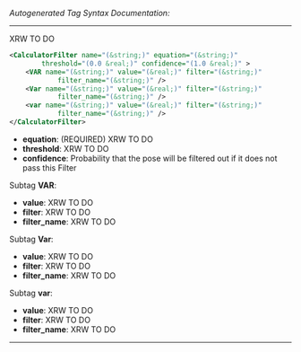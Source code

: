 _Autogenerated Tag Syntax Documentation:_

---
XRW TO DO

```xml
<CalculatorFilter name="(&string;)" equation="(&string;)"
        threshold="(0.0 &real;)" confidence="(1.0 &real;)" >
    <VAR name="(&string;)" value="(&real;)" filter="(&string;)"
            filter_name="(&string;)" />
    <Var name="(&string;)" value="(&real;)" filter="(&string;)"
            filter_name="(&string;)" />
    <var name="(&string;)" value="(&real;)" filter="(&string;)"
            filter_name="(&string;)" />
</CalculatorFilter>
```

-   **equation**: (REQUIRED) XRW TO DO
-   **threshold**: XRW TO DO
-   **confidence**: Probability that the pose will be filtered out if it does not pass this Filter


Subtag **VAR**:   

-   **value**: XRW TO DO
-   **filter**: XRW TO DO
-   **filter_name**: XRW TO DO

Subtag **Var**:   

-   **value**: XRW TO DO
-   **filter**: XRW TO DO
-   **filter_name**: XRW TO DO

Subtag **var**:   

-   **value**: XRW TO DO
-   **filter**: XRW TO DO
-   **filter_name**: XRW TO DO

---
